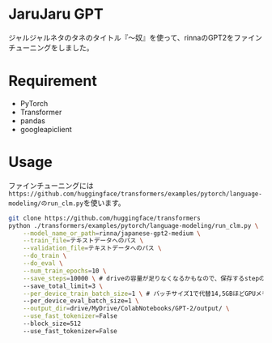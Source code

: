 # JaruJaru GPT
ジャルジャルネタのタネのタイトル『〜奴』を使って、rinnaのGPT2をファインチューニングをしました。

# Requirement
* PyTorch
* Transformer
* pandas
* googleapiclient

 
# Usage
 
ファインチューニングには`https://github.com/huggingface/transformers/examples/pytorch/language-modeling/のrun_clm.py`を使います。
 
```bash
git clone https://github.com/huggingface/transformers
python ./transformers/examples/pytorch/language-modeling/run_clm.py \
    --model_name_or_path=rinna/japanese-gpt2-medium \
    --train_file=テキストデータへのパス \
    --validation_file=テキストデータへのパス \
    --do_train \
    --do_eval \
    --num_train_epochs=10 \
    --save_steps=10000 \ # driveの容量が足りなくなるかもなので、保存するstepの間隔は要注意！
    --save_total_limit=3 \
    --per_device_train_batch_size=1 \ # バッチサイズ1で代替14,5GBほどGPUメモリ使います。
    --per_device_eval_batch_size=1 \
    --output_dir=drive/MyDrive/ColabNotebooks/GPT-2/output/ \
    --use_fast_tokenizer=False
    --block_size=512
    --use_fast_tokenizer=False
```

